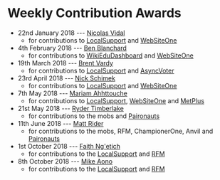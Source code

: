 # Weekly Contribution Awards

- 22nd January 2018 --- [Nicolas Vidal](https://www.agileventures.org/users/nicolas-vidal) 
    - for contributions to [LocalSupport](https://www.agileventures.org/projects/localsupport/) and [WebSiteOne](https://www.agileventures.org/projects/websiteone/)
- 4th February 2018 --- [Ben Blanchard](https://www.agileventures.org/users/ben-blanchard) 
    - for contributions to [WikiEduDashboard](https://www.agileventures.org/projects/wiki-ed-dashboard) and [WebSiteOne](https://www.agileventures.org/projects/websiteone/)
- 19th March 2018 --- [Brent Vardy](https://www.agileventures.org/users/brent-vardy) 
    - for contributions to [LocalSupport](https://www.agileventures.org/projects/localsupport/) and [AsyncVoter](https://www.agileventures.org/projects/asyncvoter/)
- 23rd April 2018 --- [Nick Schimek](https://www.agileventures.org/users/cfme00) 
    - for contributions to [LocalSupport](https://www.agileventures.org/projects/localsupport/) and [WebSiteOne](https://www.agileventures.org/projects/websiteone/)
- 7th May 2018 --- [Mariam Ahhttouche](https://www.agileventures.org/users/mariam-ahhttouche) 
    - for contributions to [LocalSupport](https://www.agileventures.org/projects/localsupport/), [WebSiteOne](https://www.agileventures.org/projects/websiteone/) and [MetPlus](https://www.agileventures.org/projects/metplus/)
- 21st May 2018 --- [Ryder Timberlake](https://www.agileventures.org/users/wrtimberlake) 
    - for contributions to the mobs and [Paironauts](https://github.com/AgileVentures/paironauts)
- 11th June 2018 --- [Matt Rider](https://www.agileventures.org/users/wrtimberlake) 
    - for contributions to the mobs, RFM, ChampionerOne, Anvil and [Paironauts](https://github.com/AgileVentures/paironauts)
- 1st October 2018 --- [Faith Ng'etich](https://www.agileventures.org/users/faith) 
    - for contributions to the [LocalSupport](https://www.agileventures.org/projects/localsupport/) and [RFM](https://www.agileventures.org/projects/rundfunk-mitbestimmen)
- 8th October 2018 --- [Mike Aono](https://www.agileventures.org/users/mike-aono) 
    - for contributions to the [LocalSupport](https://www.agileventures.org/projects/localsupport/) and [RFM](https://www.agileventures.org/projects/rundfunk-mitbestimmen)
